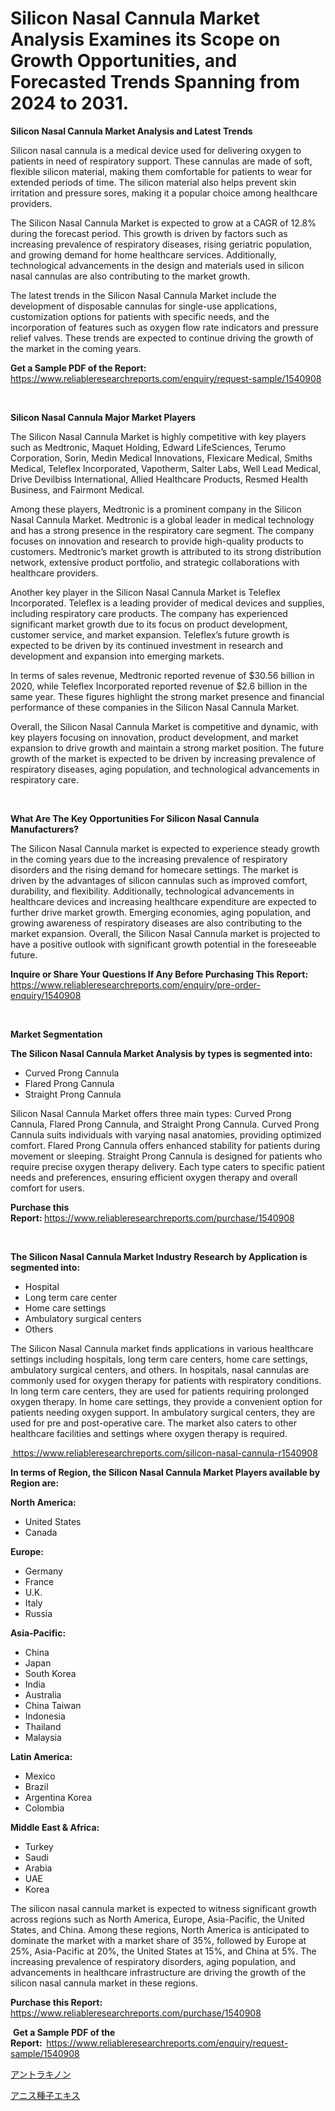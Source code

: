 <p><h1>Silicon Nasal Cannula Market Analysis Examines its Scope on Growth Opportunities, and Forecasted Trends Spanning from 2024 to 2031.</h1></p><p><strong>Silicon Nasal Cannula Market Analysis and Latest Trends</strong></p>
<p><p>Silicon nasal cannula is a medical device used for delivering oxygen to patients in need of respiratory support. These cannulas are made of soft, flexible silicon material, making them comfortable for patients to wear for extended periods of time. The silicon material also helps prevent skin irritation and pressure sores, making it a popular choice among healthcare providers.</p><p>The Silicon Nasal Cannula Market is expected to grow at a CAGR of 12.8% during the forecast period. This growth is driven by factors such as increasing prevalence of respiratory diseases, rising geriatric population, and growing demand for home healthcare services. Additionally, technological advancements in the design and materials used in silicon nasal cannulas are also contributing to the market growth.</p><p>The latest trends in the Silicon Nasal Cannula Market include the development of disposable cannulas for single-use applications, customization options for patients with specific needs, and the incorporation of features such as oxygen flow rate indicators and pressure relief valves. These trends are expected to continue driving the growth of the market in the coming years.</p></p>
<p><strong>Get a Sample PDF of the Report:&nbsp;</strong> <a href="https://www.reliableresearchreports.com/enquiry/request-sample/1540908">https://www.reliableresearchreports.com/enquiry/request-sample/1540908</a></p>
<p>&nbsp;</p>
<p><strong>Silicon Nasal Cannula Major Market Players</strong></p>
<p><p>The Silicon Nasal Cannula Market is highly competitive with key players such as Medtronic, Maquet Holding, Edward LifeSciences, Terumo Corporation, Sorin, Medin Medical Innovations, Flexicare Medical, Smiths Medical, Teleflex Incorporated, Vapotherm, Salter Labs, Well Lead Medical, Drive Devilbiss International, Allied Healthcare Products, Resmed Health Business, and Fairmont Medical.</p><p>Among these players, Medtronic is a prominent company in the Silicon Nasal Cannula Market. Medtronic is a global leader in medical technology and has a strong presence in the respiratory care segment. The company focuses on innovation and research to provide high-quality products to customers. Medtronic’s market growth is attributed to its strong distribution network, extensive product portfolio, and strategic collaborations with healthcare providers.</p><p>Another key player in the Silicon Nasal Cannula Market is Teleflex Incorporated. Teleflex is a leading provider of medical devices and supplies, including respiratory care products. The company has experienced significant market growth due to its focus on product development, customer service, and market expansion. Teleflex’s future growth is expected to be driven by its continued investment in research and development and expansion into emerging markets.</p><p>In terms of sales revenue, Medtronic reported revenue of $30.56 billion in 2020, while Teleflex Incorporated reported revenue of $2.6 billion in the same year. These figures highlight the strong market presence and financial performance of these companies in the Silicon Nasal Cannula Market.</p><p>Overall, the Silicon Nasal Cannula Market is competitive and dynamic, with key players focusing on innovation, product development, and market expansion to drive growth and maintain a strong market position. The future growth of the market is expected to be driven by increasing prevalence of respiratory diseases, aging population, and technological advancements in respiratory care.</p></p>
<p>&nbsp;</p>
<p><strong>What Are The Key Opportunities For Silicon Nasal Cannula Manufacturers?</strong></p>
<p><p>The Silicon Nasal Cannula market is expected to experience steady growth in the coming years due to the increasing prevalence of respiratory disorders and the rising demand for homecare settings. The market is driven by the advantages of silicon cannulas such as improved comfort, durability, and flexibility. Additionally, technological advancements in healthcare devices and increasing healthcare expenditure are expected to further drive market growth. Emerging economies, aging population, and growing awareness of respiratory diseases are also contributing to the market expansion. Overall, the Silicon Nasal Cannula market is projected to have a positive outlook with significant growth potential in the foreseeable future.</p></p>
<p><strong>Inquire or Share Your Questions If Any Before Purchasing This Report:</strong> <a href="https://www.reliableresearchreports.com/enquiry/pre-order-enquiry/1540908">https://www.reliableresearchreports.com/enquiry/pre-order-enquiry/1540908</a></p>
<p>&nbsp;</p>
<p><strong>Market Segmentation</strong></p>
<p><strong>The Silicon Nasal Cannula Market Analysis by types is segmented into:</strong></p>
<p><ul><li>Curved Prong Cannula</li><li>Flared Prong Cannula</li><li>Straight Prong Cannula</li></ul></p>
<p><p>Silicon Nasal Cannula Market offers three main types: Curved Prong Cannula, Flared Prong Cannula, and Straight Prong Cannula. Curved Prong Cannula suits individuals with varying nasal anatomies, providing optimized comfort. Flared Prong Cannula offers enhanced stability for patients during movement or sleeping. Straight Prong Cannula is designed for patients who require precise oxygen therapy delivery. Each type caters to specific patient needs and preferences, ensuring efficient oxygen therapy and overall comfort for users.</p></p>
<p><strong>Purchase this Report:&nbsp;</strong><a href="https://www.reliableresearchreports.com/purchase/1540908">https://www.reliableresearchreports.com/purchase/1540908</a></p>
<p>&nbsp;</p>
<p><strong>The Silicon Nasal Cannula Market Industry Research by Application is segmented into:</strong></p>
<p><ul><li>Hospital</li><li>Long term care center</li><li>Home care settings</li><li>Ambulatory surgical centers</li><li>Others</li></ul></p>
<p><p>The Silicon Nasal Cannula market finds applications in various healthcare settings including hospitals, long term care centers, home care settings, ambulatory surgical centers, and others. In hospitals, nasal cannulas are commonly used for oxygen therapy for patients with respiratory conditions. In long term care centers, they are used for patients requiring prolonged oxygen therapy. In home care settings, they provide a convenient option for patients needing oxygen support. In ambulatory surgical centers, they are used for pre and post-operative care. The market also caters to other healthcare facilities and settings where oxygen therapy is required.</p></p>
<p><a href="https://www.reliableresearchreports.com/silicon-nasal-cannula-r1540908">&nbsp;https://www.reliableresearchreports.com/silicon-nasal-cannula-r1540908</a></p>
<p><strong>In terms of Region, the Silicon Nasal Cannula Market Players available by Region are:</strong></p>
<p>
    <p> <strong> North America: </strong>
        <ul>
            <li>United States</li>
            <li>Canada</li>
        </ul>
        </p> 
    <p> <strong> Europe: </strong>
        <ul>
            <li>Germany</li>
            <li>France</li>
            <li>U.K.</li>
            <li>Italy</li>
            <li>Russia</li>
        </ul>
        </p> 
    <p> <strong> Asia-Pacific: </strong>
        <ul>
            <li>China</li>
            <li>Japan</li>
            <li>South Korea</li>
            <li>India</li>
            <li>Australia</li>
            <li>China Taiwan</li>
            <li>Indonesia</li>
            <li>Thailand</li>
            <li>Malaysia</li>
        </ul>
        </p> 
    <p> <strong> Latin America: </strong>
        <ul>
            <li>Mexico</li>
            <li>Brazil</li>
            <li>Argentina Korea</li>
            <li>Colombia</li>
        </ul>
        </p> 
    <p> <strong> Middle East & Africa: </strong>
        <ul>
            <li>Turkey</li>
            <li>Saudi</li>
            <li>Arabia</li>
            <li>UAE</li>
            <li>Korea</li>
        </ul>
    </p>
    </p>
<p><p>The silicon nasal cannula market is expected to witness significant growth across regions such as North America, Europe, Asia-Pacific, the United States, and China. Among these regions, North America is anticipated to dominate the market with a market share of 35%, followed by Europe at 25%, Asia-Pacific at 20%, the United States at 15%, and China at 5%. The increasing prevalence of respiratory disorders, aging population, and advancements in healthcare infrastructure are driving the growth of the silicon nasal cannula market in these regions.</p></p>
<p><strong>Purchase this Report: </strong><a href="https://www.reliableresearchreports.com/purchase/1540908">https://www.reliableresearchreports.com/purchase/1540908</a></p>
<p>&nbsp;<strong>Get a Sample PDF of the Report:&nbsp;&nbsp;</strong><a href="https://www.reliableresearchreports.com/enquiry/request-sample/1540908">https://www.reliableresearchreports.com/enquiry/request-sample/1540908</a></p>
<p><strong></strong></p>
<p><p><a href="https://github.com/DwightHuels1/Market-Research-Report-List-1/blob/main/148274350742.md">アントラキノン</a></p><p><a href="https://github.com/tanyaali3/Market-Research-Report-List-1/blob/main/147390350741.md">アニス種子エキス</a></p></p>